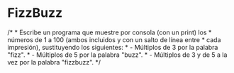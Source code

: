 # FizzBuzz
/*  * Escribe un programa que muestre por consola (con un print) los  * números de 1 a 100 (ambos incluidos y con un salto de línea entre  * cada impresión), sustituyendo los siguientes:  * - Múltiplos de 3 por la palabra "fizz".  * - Múltiplos de 5 por la palabra "buzz".  * - Múltiplos de 3 y de 5 a la vez por la palabra "fizzbuzz".  */
